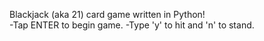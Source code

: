 Blackjack (aka 21) card game written in Python!  
-Tap ENTER to begin game. 
-Type 'y' to hit and 'n' to stand.